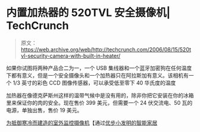 # 内置加热器的 520TVL 安全摄像机| TechCrunch

> 原文：<https://web.archive.org/web/http://techcrunch.com/2006/08/15/520tvl-security-camera-with-built-in-heater/>

如果你试图将两种产品合二为一，一个 USB 集线器和一个蓝牙加密狗在任何温度下都有意义，但是一个安全摄像头和一个加热器只在阿拉斯加有意义。该相机有一个 1/3 英寸的彩色 CCD 图像传感器，可以承受低至零下 40 华氏度的温度

加热器在像德克萨斯州这样的温带气候中是没有用的，除非你把它安装在你的冰箱里来保证你的肉的安全。现在售价 399 美元，但需要一个 24 伏交流电、50 瓦的电源，单独出售，售价 19 美元。

[为抵御寒冷而建造的室外监控摄像机](https://web.archive.org/web/20150806222552/http://www.smarthome.com/7661a.html)【通过[优步小发明的智能家居](https://web.archive.org/web/20150806222552/http://www.ubergizmo.com/15/archives/2006/08/520tvl_color_camera_with_heater.html)